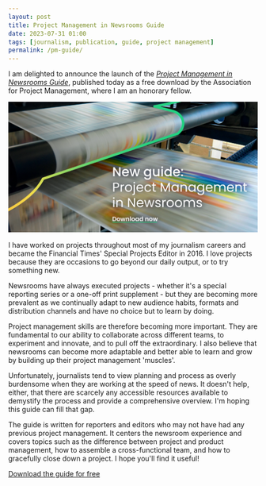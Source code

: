 ```yaml
---
layout: post
title: Project Management in Newsrooms Guide
date: 2023-07-31 01:00
tags: [journalism, publication, guide, project management]
permalink: /pm-guide/
---
```


I am delighted to announce the launch of the *[Project Management in Newsrooms Guide](https://www.apm.org.uk/resources/find-a-resource/project-management-in-newsrooms/)*, published today as a free download by the Association for Project Management, where I am an honorary fellow.


[![](/images/pm-guide.png)](https://www.apm.org.uk/resources/find-a-resource/project-management-in-newsrooms/)

I have worked on projects throughout most of my journalism careers and became the Financial Times' Special Projects Editor in 2016. I love projects because they are occasions to go beyond our daily output, or to try something new. 

Newsrooms have always executed projects - whether it's a special reporting series or a one-off print supplement - but they are becoming more prevalent as we continually adapt to new audience habits, formats and distribution channels and have no choice but to learn by doing. 

Project management skills are therefore becoming more important. They are fundamental to our ability to collaborate across different teams, to experiment and innovate, and to pull off the extraordinary. I also believe that newsrooms can become more adaptable and better able to learn and grow by building up their project management 'muscles'.

Unfortunately, journalists tend to view planning and process as overly burdensome when they are working at the speed of news. It doesn't help, either, that there are scarcely any accessible resources available to demystify the process and provide a comprehensive overview. I'm hoping this guide can fill that gap.

The guide is written for reporters and editors who may not have had any previous project management. It centers the newsroom experience and covers topics such as the difference between project and product management, how to assemble a cross-functional team, and how to gracefully close down a project. I hope you'll find it useful!

[Download the guide for free](https://www.apm.org.uk/resources/find-a-resource/project-management-in-newsrooms/)


